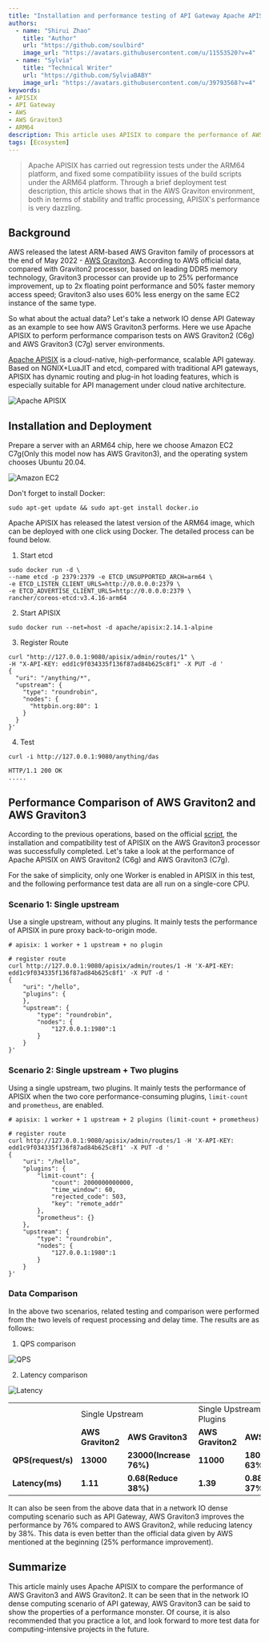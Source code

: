 ```yaml
---
title: "Installation and performance testing of API Gateway Apache APISIX on AWS Graviton3"
authors:
  - name: "Shirui Zhao"
    title: "Author"
    url: "https://github.com/soulbird"
    image_url: "https://avatars.githubusercontent.com/u/11553520?v=4"
  - name: "Sylvia"
    title: "Technical Writer"
    url: "https://github.com/SylviaBABY"
    image_url: "https://avatars.githubusercontent.com/u/39793568?v=4"
keywords: 
- APISIX
- API Gateway
- AWS
- AWS Graviton3
- ARM64
description: This article uses APISIX to compare the performance of AWS Graviton3 and AWS Graviton2. AWS Graviton3 shows the power performance in the API gateway.
tags: [Ecosystem]
---
```


> Apache APISIX has carried out regression tests under the ARM64 platform, and fixed some compatibility issues of the build scripts under the ARM64 platform. Through a brief deployment test description, this article shows that in the AWS Graviton environment, both in terms of stability and traffic processing, APISIX's performance is very dazzling.

<!--truncate-->

## Background

AWS released the latest ARM-based AWS Graviton family of processors at the end of May 2022 - [AWS Graviton3](https://aws.amazon.com/cn/blogs/aws/new-amazon-ec2-c7g-instances-powered-by-aws-graviton3-processors/). According to AWS official data, compared with Graviton2 processor, based on leading DDR5 memory technology, Graviton3 processor can provide up to 25% performance improvement, up to 2x floating point performance and 50% faster memory access speed; Graviton3 also uses 60% less energy on the same EC2 instance of the same type.

So what about the actual data? Let's take a network IO dense API Gateway as an example to see how AWS Graviton3 performs. Here we use Apache APISIX to perform performance comparison tests on AWS Graviton2 (C6g) and AWS Graviton3 (C7g) server environments.

[Apache APISIX](https://github.com/apache/apisix) is a cloud-native, high-performance, scalable API gateway. Based on NGNIX+LuaJIT and etcd, compared with traditional API gateways, APISIX has dynamic routing and plug-in hot loading features, which is especially suitable for API management under cloud native architecture.

![Apache APISIX](https://user-images.githubusercontent.com/39793568/172329936-774992c0-070b-48d0-be8b-33abbd6a4f78.png)

## Installation and Deployment

Prepare a server with an ARM64 chip, here we choose Amazon EC2 C7g(Only this model now has AWS Graviton3), and the operating system chooses Ubuntu 20.04.

![Amazon EC2](https://user-images.githubusercontent.com/39793568/172340229-caf59d9c-cba2-4c95-a892-ef7cf29a0436.png)

Don't forget to install Docker:

```shell
sudo apt-get update && sudo apt-get install docker.io
```

Apache APISIX has released the latest version of the ARM64 image, which can be deployed with one click using Docker. The detailed process can be found below.

1. Start etcd

```shell
sudo docker run -d \
--name etcd -p 2379:2379 -e ETCD_UNSUPPORTED_ARCH=arm64 \
-e ETCD_LISTEN_CLIENT_URLS=http://0.0.0.0:2379 \
-e ETCD_ADVERTISE_CLIENT_URLS=http://0.0.0.0:2379 \
rancher/coreos-etcd:v3.4.16-arm64
```

2. Start APISIX

```
sudo docker run --net=host -d apache/apisix:2.14.1-alpine
```

3. Register Route

```
curl "http://127.0.0.1:9080/apisix/admin/routes/1" \
-H "X-API-KEY: edd1c9f034335f136f87ad84b625c8f1" -X PUT -d '
{
  "uri": "/anything/*",
  "upstream": {
    "type": "roundrobin",
    "nodes": {
      "httpbin.org:80": 1
    }
  }
}'
```

4. Test

```shell
curl -i http://127.0.0.1:9080/anything/das
```

```shell
HTTP/1.1 200 OK
.....
```

## Performance Comparison of AWS Graviton2 and AWS Graviton3

According to the previous operations, based on the official [script](https://github.com/apache/apisix/blob/master/benchmark/run.sh), the installation and compatibility test of APISIX on the AWS Graviton3 processor was successfully completed. Let's take a look at the performance of Apache APISIX on AWS Graviton2 (C6g) and AWS Graviton3 (C7g).

For the sake of simplicity, only one Worker is enabled in APISIX in this test, and the following performance test data are all run on a single-core CPU.

### Scenario 1: Single upstream

Use a single upstream, without any plugins. It mainly tests the performance of APISIX in pure proxy back-to-origin mode.

```shell
# apisix: 1 worker + 1 upstream + no plugin

# register route
curl http://127.0.0.1:9080/apisix/admin/routes/1 -H 'X-API-KEY: edd1c9f034335f136f87ad84b625c8f1' -X PUT -d '
{
    "uri": "/hello",
    "plugins": {
    },
    "upstream": {
        "type": "roundrobin",
        "nodes": {
            "127.0.0.1:1980":1
        }
    }
}'
```

### Scenario 2: Single upstream + Two plugins

Using a single upstream, two plugins. It mainly tests the performance of APISIX when the two core performance-consuming plugins, `limit-count` and `prometheus`, are enabled.

```shell
# apisix: 1 worker + 1 upstream + 2 plugins (limit-count + prometheus)

# register route
curl http://127.0.0.1:9080/apisix/admin/routes/1 -H 'X-API-KEY: edd1c9f034335f136f87ad84b625c8f1' -X PUT -d '
{
    "uri": "/hello",
    "plugins": {
        "limit-count": {
            "count": 2000000000000,
            "time_window": 60,
            "rejected_code": 503,
            "key": "remote_addr"
        },
        "prometheus": {}
    },
    "upstream": {
        "type": "roundrobin",
        "nodes": {
            "127.0.0.1:1980":1
        }
    }
}'
```

### Data Comparison

In the above two scenarios, related testing and comparison were performed from the two levels of request processing and delay time. The results are as follows:

1. QPS comparison

![QPS](https://user-images.githubusercontent.com/39793568/172341634-464f06bc-67cd-4b5a-8671-7c476eaed7d4.png)

2. Latency comparison

![Latency](https://user-images.githubusercontent.com/39793568/172341805-aee6e3ef-bfd8-4053-824c-af0ba2809592.png)

<table>
    <tr>
        <td><b>  </b></td>
        <td colspan="2">Single Upstream</td>
        <td colspan="2">Single Upstream+Two Plugins</td>
    </tr>
    <tr>
        <td><b>  </b></td>
        <td><b>AWS Graviton2</b></td>
        <td><b>AWS Graviton3</b></td>
        <td><b>AWS Graviton2</b></td>
        <td><b>AWS Graviton3</b></td>
    </tr>
    <tr>
        <td><b>QPS(request/s)</b></td>
        <td><b>13000</b></td>
        <td><b>23000(Increase 76%)</b></td>
        <td><b>11000</b></td>
        <td><b>18000(Increase 63%)</b></td>
    </tr>
    <tr>
        <td><b>Latency(ms)</b></td>
        <td><b>1.11</b></td>
        <td><b>0.68(Reduce 38%)</b></td>
        <td><b>1.39</b></td>
        <td><b>0.88(Reduce 37%)</b></td>
    </tr>
    </table>

It can also be seen from the above data that in a network IO dense computing scenario such as API Gateway, AWS Graviton3 improves the performance by 76% compared to AWS Graviton2, while reducing latency by 38%. This data is even better than the official data given by AWS mentioned at the beginning (25% performance improvement).

## Summarize

This article mainly uses Apache APISIX to compare the performance of AWS Graviton3 and AWS Graviton2. It can be seen that in the network IO dense computing scenario of API gateway, AWS Graviton3 can be said to show the properties of a performance monster. Of course, it is also recommended that you practice a lot, and look forward to more test data for computing-intensive projects in the future.
